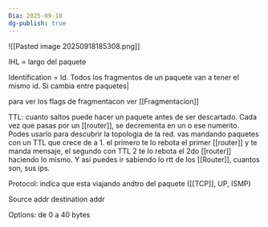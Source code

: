 ```yaml
---
Dia: 2025-09-18
dg-publish: true
---
```

![[Pasted image 20250918185308.png]]

IHL = largo del paquete 

Identification = Id. Todos los fragmentos de un paquete van a tener el mismo id. Si cambia entre paquetes|

para ver los flags de fragmentacon ver [[Fragmentacion]]

TTL: cuanto saltos puede hacer un paquete antes de ser descartado. Cada vez que pasas por un [[router]], se decrementa en un o ese numerito. Podes usarlo para descubrir la topologia de la red. vas mandando paquetes con un TTL que crece de a 1. el primero te lo rebota el primer [[router]] y te manda mensaje, el segundo con TTL 2 te lo rebota el 2do [[router]] haciendo lo mismo. Y asi puedes ir sabiendo lo rtt de los [[Router]], cuantos son, sus ips.

Protocol: indica que esta viajando andtro del paquete ([[TCP]], UP, ISMP)

Source addr 
destination addr 


Options: de 0 a 40 bytes
